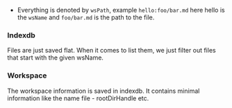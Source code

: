 - Everything is denoted by `wsPath`, example `hello:foo/bar.md` here hello is the `wsName` and `foo/bar.md` is the path to the file.

### Indexdb

Files are just saved flat. When it comes to list them, we just filter out files that start with the
given wsName.

### Workspace

The workspace information is saved in indexdb. It contains minimal information like the name
file - rootDirHandle etc.
